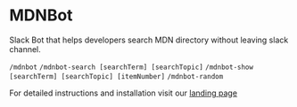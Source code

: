# MDNBot

Slack Bot that helps developers search MDN directory without leaving slack channel.

`/mdnbot`
`/mdnbot-search [searchTerm] [searchTopic]`
`/mdnbot-show [searchTerm] [searchTopic] [itemNumber]`
`/mdnbot-random`

For detailed instructions and installation visit our [landing page](https://vejather.github.io/mdn-bot-landing-page/)

